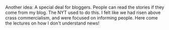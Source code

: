 Another idea: A special deal for bloggers. People can read the stories if they come from my blog. The NYT used to do this. I felt like we had risen above crass commercialism, and were focused on informing people. Here come the lectures on how I don't understand news!
